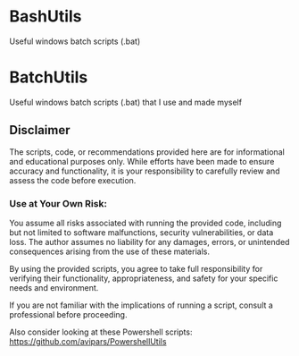 # BashUtils
Useful windows batch scripts (.bat)

# BatchUtils
Useful windows batch scripts (.bat) that I use and made myself

## Disclaimer

The scripts, code, or recommendations provided here are for informational and educational purposes only. While efforts have been made to ensure accuracy and functionality, it is your responsibility to carefully review and assess the code before execution.

### Use at Your Own Risk:
You assume all risks associated with running the provided code, including but not limited to software malfunctions, security vulnerabilities, or data loss. The author assumes no liability for any damages, errors, or unintended consequences arising from the use of these materials.

By using the provided scripts, you agree to take full responsibility for verifying their functionality, appropriateness, and safety for your specific needs and environment.

If you are not familiar with the implications of running a script, consult a professional before proceeding.

Also consider looking at these Powershell scripts: https://github.com/avipars/PowershellUtils
